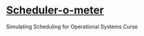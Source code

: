 # [Scheduler-o-meter](https://vitorgt.github.io/Scheduler-o-meter/site/index.html)
Simulating Scheduling for Operational Systems Curse
